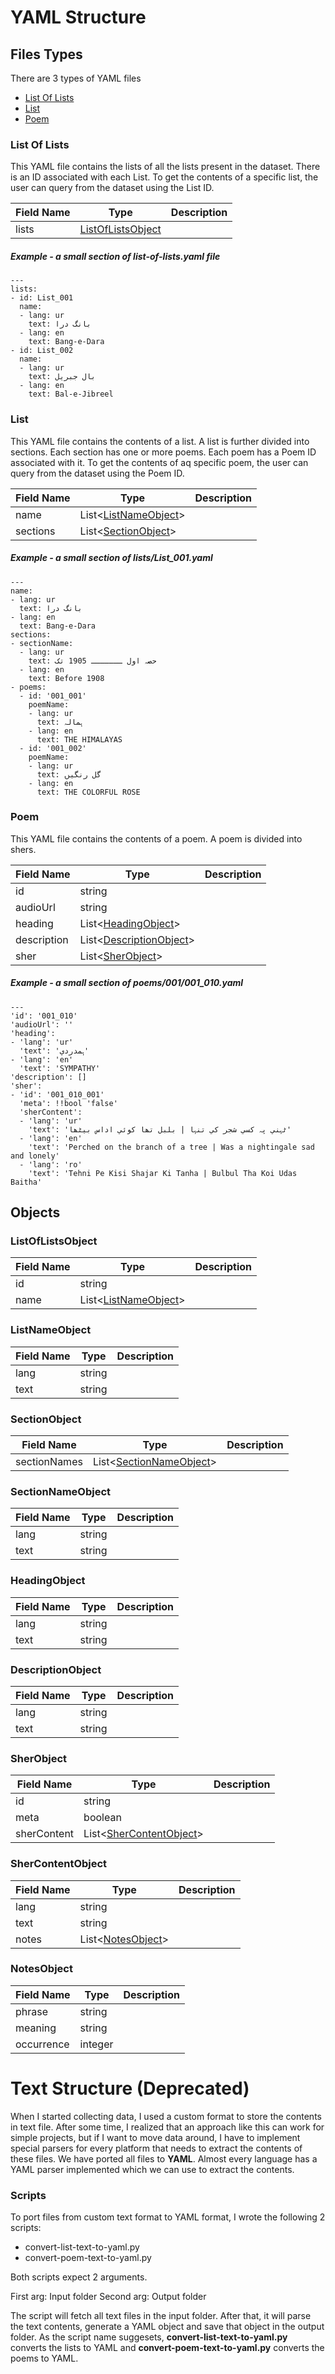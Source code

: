 # YAML Structure


## Files Types
There are 3 types of YAML files
* [List Of Lists](#list-of-lists)
* [List](#list)
* [Poem](#poem)



###  List Of Lists
This YAML file contains the lists of all the lists present in the dataset. There is an ID associated with each List. To get the contents of a specific list, the user can query from the dataset using the List ID.

| Field Name | Type | Description
| ------ | ------ | ------ |
| lists | [ListOfListsObject](#listoflistsobject) |

##### Example - a small section of list-of-lists.yaml file
```
---
lists:
- id: List_001
  name:
  - lang: ur
    text: بانگ درا
  - lang: en
    text: Bang-e-Dara
- id: List_002
  name:
  - lang: ur
    text: بال جبریل
  - lang: en
    text: Bal-e-Jibreel
```

### List
This YAML file contains the contents of a list. A list is further divided into sections. Each section has one or more poems. Each poem has a Poem ID associated with it. To get the contents of aq specific poem, the user can query from the dataset using the Poem ID.

| Field Name | Type | Description
| ------ | ------ | ------ |
| name | List<[ListNameObject](#listnameobject)> |
| sections | List<[SectionObject](sectionobject)> |

##### Example - a small section of lists/List_001.yaml
```
---
name:
- lang: ur
  text: بانگ درا
- lang: en
  text: Bang-e-Dara
sections:
- sectionName:
  - lang: ur
    text: حصہ اول ـــــــ 1905 تک
  - lang: en
    text: Before 1908
- poems:
  - id: '001_001'
    poemName:
    - lang: ur
      text: ہمالہ
    - lang: en
      text: THE HIMALAYAS
  - id: '001_002'
    poemName:
    - lang: ur
      text: گل رنگيں
    - lang: en
      text: THE COLORFUL ROSE
```

### Poem
This YAML file contains the contents of a poem. A poem is divided into shers.

| Field Name | Type | Description
| ------ | ------ | ------ |
| id | string |
| audioUrl | string |
| heading | List<[HeadingObject](#headingobject)> |
| description | List<[DescriptionObject](#descriptionobject)> |
| sher | List<[SherObject](#sherobject)> |

##### Example - a small section of poems/001/001_010.yaml
```
---
'id': '001_010'
'audioUrl': ''
'heading':
- 'lang': 'ur'
  'text': 'ہمدردي'
- 'lang': 'en'
  'text': 'SYMPATHY'
'description': []
'sher':
- 'id': '001_010_001'
  'meta': !!bool 'false'
  'sherContent':
  - 'lang': 'ur'
    'text': 'ٹہني پہ کسي شجر کي تنہا | بلبل تھا کوئي اداس بيٹھا'
  - 'lang': 'en'
    'text': 'Perched on the branch of a tree | Was a nightingale sad and lonely'
  - 'lang': 'ro'
    'text': 'Tehni Pe Kisi Shajar Ki Tanha | Bulbul Tha Koi Udas Baitha'
```

## Objects
### ListOfListsObject
| Field Name | Type | Description
| ------ | ------ | ------ |
| id | string |
| name | List<[ListNameObject](#listnameobject)>

### ListNameObject
| Field Name | Type | Description
| ------ | ------ | ------ |
| lang | string |
| text | string |

### SectionObject
| Field Name | Type | Description
| ------ | ------ | ------ |
| sectionNames | List<[SectionNameObject](#sectionnameobject)> |

### SectionNameObject
| Field Name | Type | Description
| ------ | ------ | ------ |
| lang | string |
| text | string |

### HeadingObject
| Field Name | Type | Description
| ------ | ------ | ------ |
| lang | string |
| text | string |

### DescriptionObject
| Field Name | Type | Description
| ------ | ------ | ------ |
| lang | string |
| text | string |

### SherObject
| Field Name | Type | Description
| ------ | ------ | ------ |
| id | string |
| meta | boolean |
| sherContent | List<[SherContentObject](#shercontentobject)> |

### SherContentObject
| Field Name | Type | Description
| ------ | ------ | ------ |
| lang | string |
| text | string |
| notes | List<[NotesObject](#notesobject)>

### NotesObject
| Field Name | Type | Description
| ------ | ------ | ------ |
| phrase | string |
| meaning | string |
| occurrence | integer |

# Text Structure (Deprecated)

When I started collecting data, I used a custom format to store the contents in text file. After some time, I realized that an approach like this can work for simple projects, but if I want to move data around, I have to implement special parsers for every platform that needs to extract the contents of these files. We have ported all files to **YAML**. Almost every language has a YAML parser implemented which we can use to extract the contents.

### Scripts
To port files from custom text format to YAML format, I wrote the following 2 scripts:

* convert-list-text-to-yaml.py
* convert-poem-text-to-yaml.py

Both scripts expect 2 arguments.

First arg: Input folder
Second arg: Output folder

The script will fetch all text files in the input folder.
After that, it will parse the text contents, generate a YAML object and save that object in the output folder. As the script name suggesets, **convert-list-text-to-yaml.py** converts the lists to YAML and **convert-poem-text-to-yaml.py** converts the poems to YAML.
